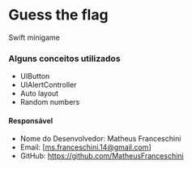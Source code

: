 
# Guess the flag
Swift minigame

### Alguns conceitos utilizados
- UIButton
- UIAlertController
- Auto layout
- Random numbers

#### Responsável
- Nome do Desenvolvedor: Matheus Franceschini
- Email: [ms.franceschini.14@gmail.com]
- GitHub: https://github.com/MatheusFranceschini
